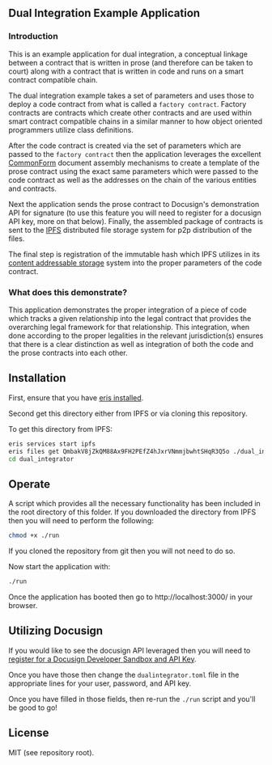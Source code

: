 ## Dual Integration Example Application

### Introduction

This is an example application for dual integration, a conceptual linkage between a contract that is written in prose (and therefore can be taken to court) along with a contract that is written in code and runs on a smart contract compatible chain.

The dual integration example takes a set of parameters and uses those to deploy a code contract from what is called a `factory contract`. Factory contracts are contracts which create other contracts and are used within smart contract compatible chains in a similar manner to how object oriented programmers utilize class definitions.

After the code contract is created via the set of parameters which are passed to the `factory contract` then the application leverages the excellent [CommonForm](https://commonform.org) document assembly mechanisms to create a template of the prose contract using the exact same parameters which were passed to the code contract as well as the addresses on the chain of the various entities and contracts.

Next the application sends the prose contract to Docusign's demonstration API for signature (to use this feature you will need to register for a docusign API key, more on that below). Finally, the assembled package of contracts is sent to the [IPFS](https://ipfs.io) distributed file storage system for p2p distribution of the files.

The final step is registration of the immutable hash which IPFS utilizes in its [content addressable storage](https://en.wikipedia.org/wiki/Content-addressable_storage) system into the proper parameters of the code contract.

### What does this demonstrate?

This application demonstrates the proper integration of a piece of code which tracks a given relationship into the legal contract that provides the overarching legal framework for that relationship. This integration, when done according to the proper legalities in the relevant jurisdiction(s) ensures that there is a clear distinction as well as integration of both the code and the prose contracts into each other.

## Installation

First, ensure that you have [eris installed](https://docs.erisindustries.com/tutorials/getting-started).

Second get this directory either from IPFS or via cloning this repository.

To get this directory from IPFS:

```bash
eris services start ipfs
eris files get QmbakV8jZkQM88Ax9FH2PEfZ4hJxrVNmmjbwhtSHqR3Q5o ./dual_integrator
cd dual_integrator
```

## Operate

A script which provides all the necessary functionality has been included in the root directory of this folder. If you downloaded the directory from IPFS then you will need to perform the following:

```bash
chmod +x ./run
```

If you cloned the repository from git then you will not need to do so.

Now start the application with:

```bash
./run
```

Once the application has booted then go to http://localhost:3000/ in your browser.

## Utilizing Docusign

If you would like to see the docusign API leveraged then you will need to [register for a Docusign Developer Sandbox and API Key](https://www.docusign.com/developer-center).

Once you have those then change the `dualintegrator.toml` file in the appropriate lines for your user, password, and API key.

Once you have filled in those fields, then re-run the `./run` script and you'll be good to go!

## License

MIT (see repository root).